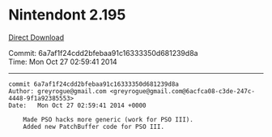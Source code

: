 # Nintendont 2.195
[Direct Download](./Nintendont.zip)

Commit: 6a7af1f24cdd2bfebaa91c16333350d681239d8a  
Time: Mon Oct 27 02:59:41 2014   

-----

```
commit 6a7af1f24cdd2bfebaa91c16333350d681239d8a
Author: greyrogue@gmail.com <greyrogue@gmail.com@6acfca08-c3de-247c-4448-9f1a92385553>
Date:   Mon Oct 27 02:59:41 2014 +0000

    Made PSO hacks more generic (work for PSO III).
    Added new PatchBuffer code for PSO III.
```
